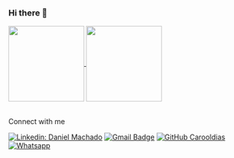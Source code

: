 ### Hi there 👋

<a href="https://github.com/Carooldias">
  <img height="150" align="center" src="https://github-readme-stats.vercel.app/api/top-langs/?username=Carooldias&langs_count=8&layout=compact&theme=great-gatsby" />
</a>
<a href="https://github.com/danielDDHM">
  <img height="150" align="center" src="https://github-readme-stats.vercel.app/api?username=Carooldias&count_private=true&show_icons=true&custom_title=Github%20Status&show=issues&theme=great-gatsby" />
</a>
</p>

<br>
Connect with me
</p>


[![Linkedin: Daniel Machado](https://img.shields.io/badge/LinkedIn-0077B5?style=for-the-badge&logo=linkedin&logoColor=white)](https://www.linkedin.com/in/carooldias/)
[![Gmail Badge](https://img.shields.io/badge/Gmail-D14836?style=for-the-badge&logo=gmail&logoColor=white)](mailto:carooldiasg@gmail.com)
[![GitHub Carooldias](https://img.shields.io/badge/GitHub-100000?style=for-the-badge&logo=github&logoColor=white)](https://github.com/Carooldias)
[![Whatsapp](https://img.shields.io/badge/WhatsApp-25D366?style=for-the-badge&logo=whatsapp&logoColor=white)](https://wa.me/+351912451917)




